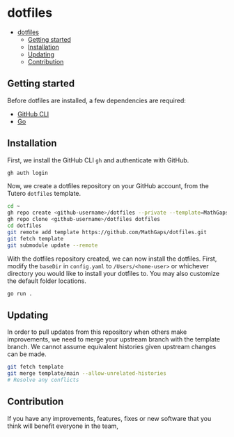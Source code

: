 # dotfiles

<!--toc:start-->

- [dotfiles](#dotfiles)
  - [Getting started](#getting-started)
  - [Installation](#installation)
  - [Updating](#updating)
  - [Contribution](#contribution)
  <!--toc:end-->

## Getting started

Before dotfiles are installed, a few dependencies are required:

- [GitHub CLI](https://docs.github.com/en/github-cli/github-cli/quickstart)
- [Go](https://go.dev/doc/install)

## Installation

First, we install the GitHub CLI `gh` and authenticate with GitHub.

```bash
gh auth login
```

Now, we create a dotfiles repository on your GitHub account, from the Tutero `dotfiles` template.

```bash
cd ~
gh repo create <github-username>/dotfiles --private --template=MathGaps/dotfiles
gh repo clone <github-username>/dotfiles dotfiles
cd dotfiles
git remote add template https://github.com/MathGaps/dotfiles.git
git fetch template
git submodule update --remote
```

With the dotfiles repository created, we can now install the dotfiles. First, modify the `baseDir` in `config.yaml` to `/Users/<home-user>` or whichever directory you would like to install your dotfiles to. You may also customize the default folder locations.

```bash
go run .
```

## Updating

In order to pull updates from this repository when others make improvements, we need to merge your upstream branch with the template branch. We cannot assume equivalent histories given upstream changes can be made.

```bash
git fetch template
git merge template/main --allow-unrelated-histories
# Resolve any conflicts
```

## Contribution

If you have any improvements, features, fixes or new software that you think will benefit everyone in the team,
